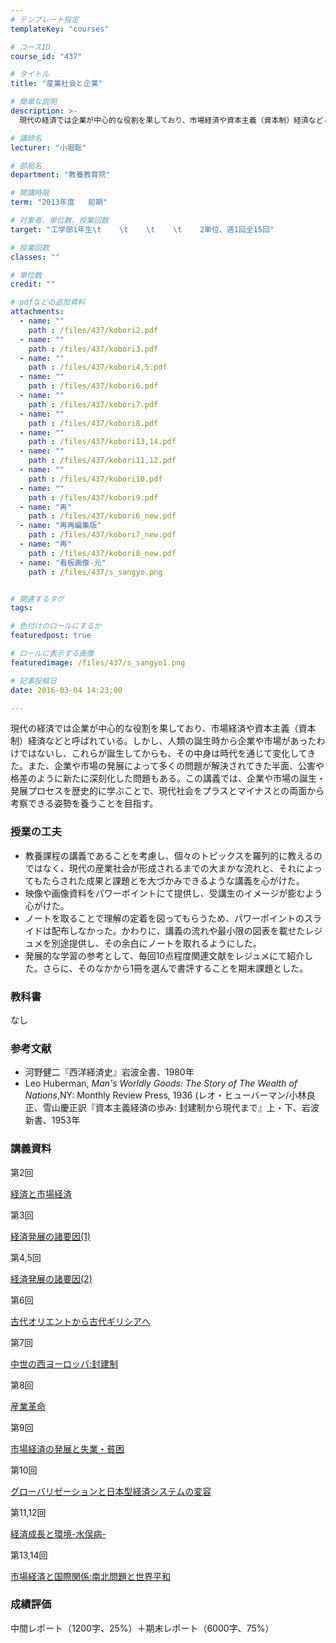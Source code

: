 ```yaml
---
# テンプレート指定
templateKey: "courses"

# コースID
course_id: "437"

# タイトル
title: "産業社会と企業"

# 簡単な説明
description: >-
  現代の経済では企業が中心的な役割を果しており、市場経済や資本主義（資本制）経済などと呼ばれている。しかし、人類の誕生時から企業や市場があったわけではないし、これらが誕生してからも、その中身は時代を通じ...

# 講師名
lecturer: "小堀聡"

# 部局名
department: "教養教育院"

# 開講時限
term: "2013年度	前期"

# 対象者、単位数、授業回数
target: "工学部1年生\t    \t    \t    \t    2単位、週1回全15回"

# 授業回数
classes: ""

# 単位数
credit: ""

# pdfなどの追加資料
attachments: 
  - name: "" 
    path : /files/437/kobori2.pdf
  - name: "" 
    path : /files/437/kobori3.pdf
  - name: "" 
    path : /files/437/kobori4,5.pdf
  - name: "" 
    path : /files/437/kobori6.pdf
  - name: "" 
    path : /files/437/kobori7.pdf
  - name: "" 
    path : /files/437/kobori8.pdf
  - name: "" 
    path : /files/437/kobori13,14.pdf
  - name: "" 
    path : /files/437/kobori11,12.pdf
  - name: "" 
    path : /files/437/kobori10.pdf
  - name: "" 
    path : /files/437/kobori9.pdf
  - name: "再" 
    path : /files/437/kobori6_new.pdf
  - name: "再再編集版" 
    path : /files/437/kobori7_new.pdf
  - name: "再" 
    path : /files/437/kobori8_new.pdf
  - name: "看板画像-元" 
    path : /files/437/s_sangyo.png


# 関連するタグ
tags:

# 色付けのロールにするか
featuredpost: true

# ロールに表示する画像
featuredimage: /files/437/s_sangyo1.png

# 記事投稿日
date: 2016-03-04 14:23:00

---
```

現代の経済では企業が中心的な役割を果しており、市場経済や資本主義（資本制）経済などと呼ばれている。しかし、人類の誕生時から企業や市場があったわけではないし、これらが誕生してからも、その中身は時代を通じて変化してきた。また、企業や市場の発展によって多くの問題が解決されてきた半面、公害や格差のように新たに深刻化した問題もある。この講義では、企業や市場の誕生・発展プロセスを歴史的に学ぶことで、現代社会をプラスとマイナスとの両面から考察できる姿勢を養うことを目指す。
### 授業の工夫

  * 教養課程の講義であることを考慮し、個々のトピックスを羅列的に教えるのではなく、現代の産業社会が形成されるまでの大まかな流れと、それによってもたらされた成果と課題とを大づかみできるような講義を心がけた。
  * 映像や画像資料をパワーポイントにて提供し、受講生のイメージが膨むよう心がけた。
  * ノートを取ることで理解の定着を図ってもらうため、パワーポイントのスライドは配布しなかった。かわりに、講義の流れや最小限の図表を載せたレジュメを別途提供し、その余白にノートを取れるようにした。
  * 発展的な学習の参考として、毎回10点程度関連文献をレジュメにて紹介した。さらに、そのなかから1冊を選んで書評することを期末課題とした。

### 教科書 

なし

### 参考文献 

  * 河野健二『西洋経済史』岩波全書、1980年
  * Leo Huberman, _Man's Worldly Goods: The Story of The Wealth of Nations_,NY: Monthly Review Press, 1936 (レオ・ヒューバーマン/小林良正、雪山慶正訳『資本主義経済の歩み: 封建制から現代まで』上・下、岩波新書、1953年

### 講義資料

第2回


[経済と市場経済](/files/437/kobori2.pdf) 

第3回


[経済発展の諸要因(1)](/files/437/kobori3.pdf) 

第4,5回


[経済発展の諸要因(2)](/files/437/kobori4,5.pdf) 

第6回


[古代オリエントから古代ギリシアへ](/files/437/kobori6_new.pdf) 

第7回


[中世の西ヨーロッパ:封建制](/files/437/kobori7_new.pdf) 

第8回


[産業革命](/files/437/kobori8_new.pdf) 

第9回


[市場経済の発展と失業・貧困](/files/437/kobori9.pdf) 

第10回


[グローバリゼーションと日本型経済システムの変容](/files/437/kobori10.pdf) 

第11,12回


[経済成長と環境-水俣病-](/files/437/kobori11,12.pdf) 

第13,14回


[市場経済と国際関係:南北問題と世界平和](/files/437/kobori13,14.pdf) 

### 成績評価

中間レポート（1200字、25%）＋期末レポート（6000字、75%）
